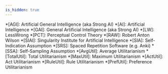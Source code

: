 ```yaml
---
is_hidden: true
---
```


<!-- personal links -->
[Antinatalism Tumblr]: http://antinatalism.tumblr.com/
[Beeminder]: https://www.beeminder.com/muflax/goals/
[Beeminder anki]: https://www.beeminder.com/muflax/goals/anki
[Beeminder fitocracy]: https://www.beeminder.com/muflax/goals/fitocracy
[Beeminder fume]: https://www.beeminder.com/muflax/goals/fume
[Beeminder daily]: https://www.beeminder.com/muflax/goals/dailylog
[Beeminder weight]: https://www.beeminder.com/muflax/goals/weight
[Blog]: http://blog.muflax.com
[GPG Key]: /muflax.asc          
[Google+]: https://plus.google.com/105665518912548939532
[LibraryThing]: http://www.librarything.com/profile/muflax
[PredictionBook]: http://predictionbook.com/users/muflax
[Twitter]: http://twitter.com/muflax
[whatiswrongwith.me]: http://whatiswrongwith.me/muflax
[Klout]: http://klout.com/#/muflax

<!-- software -->
[Github]: https://github.com/muflax/
[Config]: https://github.com/muflax/config
[Pororo]: https://github.com/muflax/pororo
[RBS]: https://github.com/muflax/scripts/blob/master/rbs
[Source]: https://github.com/muflax/muflax.com
[ashuku]: https://github.com/muflax/ashuku
[backup video]: https://github.com/muflax/muflax.com/blob/master/backup-videos.rb
[daily screenshot]: https://github.com/muflax/scripts/blob/master/daily_screenshot.sh
[fume]: https://github.com/muflax/fume
[fumetrap]: https://github.com/muflax/fumetrap

<!-- external links -->
[Alan Dawrst]: http://www.utilitarian-essays.com/suffering-nature.html
[Animal Rights]: http://en.wikipedia.org/wiki/Animal_rights#Main_philosophical_approaches
[Berryz工房 - Dschinghis Khan]: http://www.youtube.com/watch?v=b7pui9Q6Vbo
[Blackmore Free Will]: http://www.susanblackmore.co.uk/Chapters/Brockman2005.htm
[Breaking the Spell]: http://www.philosophypress.co.uk/?p=1001
[Bro Epicurus]: http://www.philosophybro.com/2011/03/epicurus-sovran-maxims-summary.html
[Buddhism for Vampires]: http://buddhism-for-vampires.com
[Carlin Sanctity]: http://www.youtube.com/watch?feature=player_embedded&v=AvF1Q3UidWM
[Carrier Vegetarianism]: http://freethoughtblogs.com/carrier/archives/87
[Chapman Disgust]: http://meaningness.wordpress.com/2011/07/22/disgust-horror-western-buddhism/
[Ching Chong]: http://www.youtube.com/watch?v=zulEMWj3sVA
[Creative Commons]: http://creativecommons.org/licenses/by-nc-sa/3.0/de
[Dawrst Wildlife]: http://www.utilitarian-essays.com/suffering-nature.html
[Dawrst]: http://www.utilitarian-essays.com/
[Devil Pascal]: http://squid314.livejournal.com/301735.html
[Eduardo Sousa]: http://www.ted.com/talks/dan_barber_s_surprising_foie_gras_parable.html
[Egoism]: http://en.wikipedia.org/wiki/Ethical_egoism
[Enlightenment, Self and the Brain]: http://video.google.com/videoplay?docid=5474604744218568426
[Expanding Circle]: http://en.wikipedia.org/wiki/Peter_Singer
[Eyercize]: http://www.eyercize.com
[Find the Bug]: http://www.findthebug.com
[Francois Caplan]: http://francoistremblay.wordpress.com/2011/12/07/bryan-caplan-repeats-same-nonsense-but-this-time-with-more-arrogance/
[Fry God]: http://www.youtube.com/watch?feature=player_detailpage&v=kKOS4I6pUuY#t=45s
[Fyfe Purpose]: http://atheistethicist.blogspot.com/2009/07/purpose-to-life-choosing-purpose.html
[Gilbert TED]: http://www.ted.com/talks/dan_gilbert_asks_why_are_we_happy.html
[Gwern URL]: http://www.gwern.net/Archiving%20URLs
[Happiness Stochastic]: http://www.psych.umn.edu/psylabs/happness/happy.htm
[Hell Employee]: http://feelafraidcomic.com/60.php
[How Dawkins got pwned]: http://unqualified-reservations.blogspot.com/2007/10/how-dawkins-got-pwned-part-5.html
[Kerghan Speech]: http://www.youtube.com/watch?v=IkBrIrQikWY
[LW bipolar]: http://lesswrong.com/lw/6nb/ego_syntonic_thoughts_and_values/4igy
[LW protect]: http://lesswrong.com/lw/nb/something_to_protect/
[LW words]: http://lesswrong.com/lw/od/37_ways_that_words_can_be_wrong/
[LW sequences]: http://wiki.lesswrong.com/wiki/Sequences
[LessWrong]: http://lesswrong.com
[Look, Ma; No Hands!]: http://www.semanticrestructuring.com/lookma.php
[Moldbug Left Right]: http://unqualified-reservations.blogspot.com/2008/06/olxi-truth-about-left-and-right.html
[NFS.net]: https://www.nearlyfreespeech.net/
[NOAA]: http://www.n3kl.org/sun/noaa.html
[Narrowing Circle]: http://www.gwern.net/Notes#the-narrowing-circle
[Nose Snail]: http://www.youtube.com/watch?v=vk_eljpPGMM
[PhilPapers Survey]: http://philpapers.org/surveys/
[PlaidX torture]: http://lesswrong.com/lw/5ro/what_bothers_you_about_less_wrong/47ph
[Price Purpose]: http://www.robertmprice.mindvendor.com/zara/april__2007.htm
[Puredoxyk]: http://www.puredoxyk.com/
[Rabin]: http://www.nber.org/~rosenbla/econ311/syllabus/rabincallibration.pdf
[Rational Addiction]: http://www.xtranormal.com/watch/7873033/
[Redshift]: http://jonls.dk/redshift/
[Samsara Talk]: http://arobuddhism.org/audio-teachings/samsara-suffering-and-suspicion-the-path-to-endless-enjoyment.html
[Schwitzgebel Ethics]: http://schwitzsplinters.blogspot.com/2007/04/moral-behavior-of-ethics-professors.html
[Seth Bacteria]: http://blog.sethroberts.net/category/umami-hypothesis/
[Shinzen Young]: http://www.youtube.com/user/expandcontract
[Sister Asymmetry]: http://theviewfromhell.blogspot.com/2008/07/austrian-basement-and-beyond.html
[Sister Y]: http://theviewfromhell.blogspot.com
[Spreeder]: http://www.spreeder.com
[Swartz Dennett]: http://www.aaronsw.com/weblog/dennettdumb
[The View from Hell]: http://theviewfromhell.blogspot.com
[Using Neuroscience for Spiritual Practice]: http://video.google.com/videoplay?docid=1030598948823323439
[Vipassana]: http://www.dhamma.org
[WHO suicide]: http://www.who.int/mental_health/prevention/suicide/suicideprevent/en/
[Wasting The Dawn]: http://www.youtube.com/watch?v=K7PhrPbyIsE
[Why Did I Sleep So Well?]: http://blog.sethroberts.net/2008/09/03/science-in-action-why-did-i-sleep-so-well-part-10-2/
[Xmonad Bug]: http://www.reddit.com/r/xmonad/comments/fdp4o/let_focus_follow_mouse_only_on_certain_layouts/
[bible.org]: http://bible.org/netbible/index.htm
[f.lux]: http://www.stereopsis.com/flux/
[fuzzyfinder]: http://codeulate.com/2010/02/installing-fuzzyfinder_textmate-textmates-cmdt-in-vim/
[jbr changelog]: http://www.xibalba.demon.co.uk/jbr/log/
[nanoc]: http://nanoc.stoneship.org
[puredoxyk]: http://www.puredoxyk.com
[shamus bible]: http://www.shamusyoung.com/twentysidedtale/?p=12768&cpage=1#comment-231273
[suffering per kg]: http://www.utilitarian-essays.com/suffering-per-kg.html
[tripzine]: http://www.tripzine.com/listing.php?smlid=268 
[Wolfire]: http://www.youtube.com/playlist?list=PLA17B3FAA1DA374F3&amp;feature=plcp
[honeybadger]: http://www.youtube.com/watch?v=4r7wHMg5Yjg
[AJATT]: http://www.alljapaneseallthetime.com/
[Technium]: http://www.kk.org/books/what-technology-wants.php
[PihloBro]: http://www.philosophybro.com/
[reblog]: http://www.youtube.com/watch?feature=player_detailpage&v=roTrYCUhOu0#t=86s
[Meaningness]: https://meaningness.wordpress.com/
[Tao]: http://www.beatrice.com/TAO.txt
[Good Job]: http://www.youtube.com/watch?v=-yNhl8wT3Pc
[Jhana Arc]: http://thehamiltonproject.blogspot.com/2011/01/yogi-toolbox-riding-jhanic-arc-via.html
[Wasteland Kickstarter]: http://www.kickstarter.com/projects/inxile/wasteland-2
[Howto Jhana]: http://www.leighb.com/jhana3.htm
[LW luke/ben]: http://lesswrong.com/r/discussion/lw/aw7/muehlhausergoertzel_dialogue_part_1/
[LeechBlock]: https://addons.mozilla.org/en-US/firefox/addon/leechblock/
[Pali 02]: http://www.accesstoinsight.org/tipitaka/dn/dn.02.0.than.html
[Cookie Monster Nom]: https://www.youtube.com/watch?v=Cqz9ZXUoUcE
[maggots image]: http://www.snopes.com/photos/medical/maggots.asp
[maggots head]: http://www.liveleak.com/view?i=8d5_1219029078
[Eva Eat]: https://www.youtube.com/watch?v=rlobzMvkm4w
[MP comfy]: https://www.youtube.com/watch?v=CSe38dzJYkY
[Logic Core]: https://www.youtube.com/watch?v=-iAUwamHTM4
[Sister Epilogue]: http://theviewfromhell.blogspot.de/2010/12/living-in-epilogue-social-policy-as.html
[bible fault]: http://www.biblegateway.com/passage/?search=John+19%3A6&version=NKJV
[Harris Free Will]: https://www.youtube.com/watch?v=pCofmZlC72g
[Unicorn Magic]: https://www.youtube.com/watch?v=qqvRrKcEhD4
[TreeTagger]: http://www.ims.uni-stuttgart.de/projekte/corplex/TreeTagger/
[Words dict]: http://users.erols.com/whitaker/words.htm
[Perseus]: http://www.perseus.tufts.edu/hopper/
[Schmidhuber Creativity]: http://vimeo.com/7441291
[verboten]: https://www.youtube.com/watch?v=OfPCfqnQlpM
[Wasteland Obsidian]: http://www.rockpapershotgun.com/2012/03/30/obisidian-to-co-develop-wasteland-2-on-one-condition/
[Age of Decadence]: http://www.irontowerstudio.com/
[Somuncu]: https://www.youtube.com/watch?v=d9qciD3sy2w
[SMBC death]: https://www.youtube.com/watch?v=ARlTV1ZGJk8
[Living Prayer]: http://www.godtube.com/watch/?v=7LL7D7NX
[Assyriche]: https://www.youtube.com/watch?v=EcInBA4FlU8
[Exorcist]: https://www.youtube.com/watch?v=Jvhl4At6AX8
[99 hearts]: http://www.youtube.com/watch?v=dKm_7eOoGFc
[Paint It Black]: https://www.youtube.com/watch?v=fPVUa29kHu8
[Final Destination]: https://www.youtube.com/watch?v=O-7gmds2njg
[xkcd lego]: https://xkcd.com/659/

<!-- Wikipedia articles (and similar) -->
[A-theory]: http://en.wikipedia.org/wiki/A-series_and_B-series
[Adolf Hitler]: http://en.wikipedia.org/wiki/Adolf_Hitler
[Anatta]: http://en.wikipedia.org/wiki/Anatta
[Anhedonia]: http://en.wikipedia.org/wiki/Anhedonia
[Anicca]: http://en.wikipedia.org/wiki/Anicca
[Antinatalism]: http://en.wikipedia.org/wiki/Antinatalism
[Arising and Passing Away]: http://www.dharmaoverground.org/web/guest/dharma-wiki/-/wiki/Main/The%20Arising%20and%20Passing%20Away?p_r_p_185834411_title=The%20Arising%20and%20Passing%20Away
[Astronomical Waste]: http://www.nickbostrom.com/astronomical/waste.html
[B-theory]: http://en.wikipedia.org/wiki/A-series_and_B-series
[Benatar]: http://en.wikipedia.org/wiki/David_Benatar
[Better Never to Have Been]: http://www.amazon.com/Better-Never-Have-Been-Existence/dp/0199296421
[Catuskoti]: http://en.wikipedia.org/wiki/Catu%E1%B9%A3ko%E1%B9%ADi
[Convict Conditioning]: http://www.dragondoor.com/b41/ 
[Core Dump]: http://en.wikipedia.org/wiki/Core_dump
[Crocker's Rules]: http://wiki.lesswrong.com/wiki/Crocker%27s_rules
[DXM]: https://www.erowid.org/chemicals/dxm/faq/dxm_faq.shtml
[Desirism]: http://commonsenseatheism.com/?p=2982
[Desirism]: http://omnisaffirmatioestnegatio.wordpress.com/2010/04/30/desirism-a-quick-dirty-sketch/
[Discordianism]: http://en.wikipedia.org/wiki/Discordianism
[Dukkha]: http://en.wikipedia.org/wiki/Dukkha
[Dunbar's Number]: http://en.wikipedia.org/wiki/Dunbar's_Number
[Epistemology]: http://en.wikipedia.org/wiki/Epistemology
[Evil Trope]: http://tvtropes.org/pmwiki/pmwiki.php/Main/EvilTropes
[Flanging]: http://en.wikipedia.org/wiki/Flanging
[Frankl]: http://en.wikipedia.org/wiki/Man%27s_Search_for_Meaning
[Hedonic Treadmill]: http://en.wikipedia.org/wiki/Hedonic_treadmill
[Hypothetical Consent]: http://simonamey.com/Philosophy/Entry.php?entryid=314
[Implied Consent]: http://en.wikipedia.org/wiki/Implied_consent
[Jetpack Hitler]: http://tvtropes.org/pmwiki/pmwiki.php/Main/StupidJetpackHitler
[Jhana]: http://en.wikipedia.org/wiki/Dhy%C4%81na_in_Buddhism#Usage_of_jh.C4.81na
[Julian Jaynes]: http://en.wikipedia.org/wiki/Julian_Jaynes
[Kai Lexx]: http://en.wikipedia.org/wiki/Kai_(Lexx)
[Kali]: http://en.wikipedia.org/wiki/Kali
[Kasina]: http://en.wikipedia.org/wiki/Kasina
[Kerghan]: http://en.wikipedia.org/wiki/Arcanum:_Of_Steamworks_and_Magick_Obscura
[Langton's Ant]: http://en.wikipedia.org/wiki/Langton's_ant
[Lucid dreaming]: http://en.wikipedia.org/wiki/Lucid_dreaming
[Marcion]: http://en.wikipedia.org/wiki/Marcion_of_Sinope
[Michael Persinger]: http://en.wikipedia.org/wiki/Michael_Persinger
[Mirror Test]: http://en.wikipedia.org/wiki/Mirror_test
[Moral Luck]: http://plato.stanford.edu/entries/moral-luck/
[Multiple Drafts]: http://www.scholarpedia.org/article/Multiple_drafts_model
[Nagarjuna]: http://en.wikipedia.org/wiki/Nagarjuna
[Naraka]: http://en.wikipedia.org/wiki/Naraka
[Paleo]: http://www.archevore.com/archevore/
[Paperclipper]: http://wiki.lesswrong.com/wiki/Paperclip_maximizer
[Pascal's Mugging]: http://lesswrong.com/lw/kd/pascals_mugging_tiny_probabilities_of_vast/
[Principle of Charity]: http://en.wikipedia.org/wiki/Principle_of_charity
[Profiling]: http://en.wikipedia.org/wiki/Profiling_(computer_programming)
[Repugnant Conclusion]: http://en.wikipedia.org/wiki/Repugnant_Conclusion
[Risk Aversion]: http://en.wikipedia.org/wiki/Risk_Aversion
[Robert M. Price]: http://robertmprice.mindvendor.com
[Satan]: http://en.wikipedia.org/wiki/Satan
[Sathya Sai Baba]: http://en.wikipedia.org/wiki/Sathya_Sai_Baba
[Satipatthana Sutta]: http://en.wikipedia.org/wiki/Satipatthana_Sutta
[Scope Insensitivity]: http://lesswrong.com/lw/hw/scope_insensitivity/
[Sensates]: http://mimir.net/psmush/sensates.shtml
[Serotonin Syndrome]: http://en.wikipedia.org/wiki/Serotonin_syndrome
[Simon Magus]: http://en.wikipedia.org/wiki/Simon_Magus
[Sisyphus]: http://en.wikipedia.org/wiki/The_Myth_of_Sisyphus
[Sutrayana]: http://en.wikipedia.org/wiki/Sutrayana
[Tathagata]: http://en.wikipedia.org/wiki/Tath%C4%81gata
[Theravada]: http://en.wikipedia.org/wiki/Theravada
[Trivialism]: http://en.wikipedia.org/wiki/Trivialism
[Unity of Knowledge and Action]: http://www.iep.utm.edu/wangyang/#H4
[VHEMT]: http://en.wikipedia.org/wiki/Voluntary_human_extinction_movement
[Vajrayana]: http://en.wikipedia.org/wiki/Vajrayana
[Vampire RPG]: http://en.wikipedia.org/wiki/Vampire:_The_Masquerade
[Vilayanur S. Ramachandran]: http://en.wikipedia.org/wiki/Vilayanur_S._Ramachandran
[Visuddhimagga]: http://en.wikipedia.org/wiki/Visuddhimagga
[Wang Yangming]: http://www.iep.utm.edu/wangyang/
[Wireheading]: http://www.wireheading.com/
[Yamantaka]: http://en.wikipedia.org/wiki/Yamantaka
[Yotsuba]: http://en.wikipedia.org/wiki/Yotsuba&!
[al-Ghazali]: http://en.wikipedia.org/wiki/Al-Ghazali
[quark]: http://en.wikipedia.org/wiki/Quark_(cheese)
[schächten]: http://en.wikipedia.org/wiki/Shechita
[Pali Canon]: https://en.wikipedia.org/wiki/Pali_canon
[Nirodha Samapatti]: http://web.mac.com/danielmingram/iWeb/Daniel%20Ingram%27s%20Dharma%20Blog/The%20Blook/2CECD5EA-6058-4428-8DDD-002856C2E28A.html
[Kenosis]: http://en.wikipedia.org/wiki/Kenosis
[Stromberg]: http://en.wikipedia.org/wiki/Stromberg_%28TV_series%29
[A Serious Man]: http://en.wikipedia.org/wiki/A_serious_man
[subs2srs]: http://rtkwiki.koohii.com/wiki/Subs2srs
[MCD]: http://www.alljapaneseallthetime.com/blog/series/mcd-revolution
[Book of the Dead]: https://en.wikipedia.org/wiki/Bardo_Thodol
[Oreo]: https://en.wikipedia.org/wiki/Oreo
[Dirk Gently TV]: https://en.wikipedia.org/wiki/Dirk_Gently_%28TV_series%29
[Aeron]: https://en.wikipedia.org/wiki/Aeron_chair
[10 Precepts]: https://en.wikipedia.org/wiki/Five_Precepts#Ten_Precepts
[unsupervised universe]: http://wiki.lesswrong.com/wiki/Unsupervised_universe
[Missionary Paradox]: http://everything2.com/title/Missionary+Paradox
[Wu Wei]: https://en.wikipedia.org/wiki/Wu_wei
[Shangri-la diet]: https://en.wikipedia.org/wiki/The_Shangri-La_Diet
[Olsenbande]: https://en.wikipedia.org/wiki/Olsen_Gang
[BG2]: https://en.wikipedia.org/wiki/Baldur%27s_Gate_II:_Shadows_of_Amn
[quadtree]: https://en.wikipedia.org/wiki/Quadtree
[Faust]: https://en.wikipedia.org/wiki/Goethe%27s_Faust
[Kant]: https://en.wikipedia.org/wiki/Immanuel_Kant
[Ajatasattu]: https://en.wikipedia.org/wiki/Ajatasatru
[Purana Kassapa]: https://en.wikipedia.org/wiki/Purana_Kassapa
[Makkhali Gosala]: https://en.wikipedia.org/wiki/Makkhali_Gosala
[Ajita Kesakambali]: https://en.wikipedia.org/wiki/Ajita_Kesakambali
[Pakudha Kaccayana]: https://en.wikipedia.org/wiki/Pakudha_Kaccayana
[Mahavira]: https://en.wikipedia.org/wiki/Mahavira
[Sanjaya Belatthaputta]: https://en.wikipedia.org/wiki/Sanjaya_Belatthaputta
[Five Hindrances]: https://en.wikipedia.org/wiki/Five_hindrances
[Lain]: https://en.wikipedia.org/wiki/Serial_Experiments_Lain

<!-- tweets -->
[Twitter pali]: https://twitter.com/#!/muflax/status/66635052242567168

<!-- internal links -->
[RSS]: /rss.xml

<!-- abbreviations -->
*[AGI]: Artificial General Intelligence (aka Strong AI)
*[AI]: Artificial Intelligence
*[GAI]: General Artificial Intelligence (aka Strong AI)
*[LW]: LessWrong
*[PCT]: Perceptual Control Theory
*[RAW]: Robert Anton Wilson
*[SIAI]: Singularity Institute for Artificial Intelligence
*[SIA]: Self-Indication Assumption
*[SRS]: Spaced Repetition Software (e.g. Anki)
*[SSA]: Self-Sampling Assumption
*[AvgUtil]: Average Utilitarianism
*[TotalUtil]: Total Utilitarianism
*[MaxUtil]: Maximum Utilitarianism
*[ActUtil]: Act Utilitarianism
*[RuleUtil]: Rule Utilitarianism
*[PrefUtil]: Preference Utilitarianism
